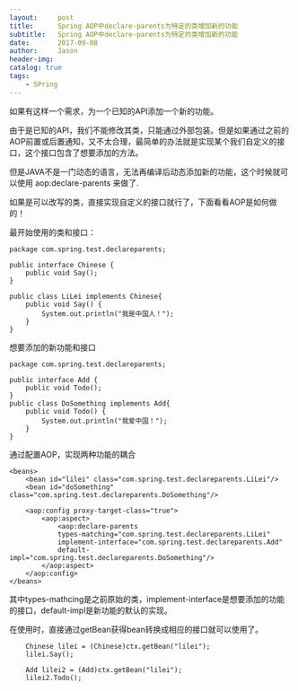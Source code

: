 ```yaml
---
layout:     post
title:      Spring AOP中declare-parents为特定的类增加新的功能
subtitle:   Spring AOP中declare-parents为特定的类增加新的功能
date:       2017-09-08
author:     Jason
header-img: 
catalog: true
tags:
    - SPring
---
```



如果有这样一个需求，为一个已知的API添加一个新的功能。

由于是已知的API，我们不能修改其类，只能通过外部包装。但是如果通过之前的AOP前置或后置通知，又不太合理，最简单的办法就是实现某个我们自定义的接口，这个接口包含了想要添加的方法。

但是JAVA不是一门动态的语言，无法再编译后动态添加新的功能，这个时候就可以使用 aop:declare-parents 来做了.

如果是可以改写的类，直接实现自定义的接口就行了，下面看看AOP是如何做的！

最开始使用的类和接口：
```
package com.spring.test.declareparents;

public interface Chinese {
    public void Say();
}
```
```
public class LiLei implements Chinese{
    public void Say() {
        System.out.println("我是中国人！");
    }
}
```
想要添加的新功能和接口
```
package com.spring.test.declareparents;

public interface Add {
    public void Todo();
}
public class DoSomething implements Add{
    public void Todo() {
        System.out.println("我爱中国！");
    }
}
```
通过配置AOP，实现两种功能的耦合
```
<beans>
    <bean id="lilei" class="com.spring.test.declareparents.LiLei"/>
    <bean id="doSomething" class="com.spring.test.declareparents.DoSomething"/>
    
    <aop:config proxy-target-class="true">
        <aop:aspect>
            <aop:declare-parents 
            types-matching="com.spring.test.declareparents.LiLei"
            implement-interface="com.spring.test.declareparents.Add" 
            default-impl="com.spring.test.declareparents.DoSomething"/>
        </aop:aspect>
    </aop:config>
</beans>
```
其中types-mathcing是之前原始的类，implement-interface是想要添加的功能的接口，default-impl是新功能的默认的实现。

在使用时，直接通过getBean获得bean转换成相应的接口就可以使用了。
```
    Chinese lilei = (Chinese)ctx.getBean("lilei");
    lilei.Say();

    Add lilei2 = (Add)ctx.getBean("lilei");
    lilei2.Todo();
```
 


